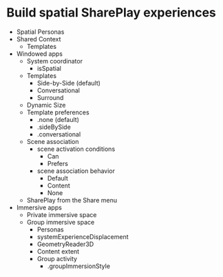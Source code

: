 # Build spatial SharePlay experiences
- Spatial Personas
- Shared Context
	- Templates
- Windowed apps
	- System coordinator
		- isSpatial
	- Templates
		- Side-by-Side (default)
		- Conversational
		- Surround
	- Dynamic Size
	- Template preferences
		- .none (default)
		- .sideBySide
		- .conversational
	- Scene association
		- scene activation conditions
			- Can
			- Prefers
		- scene association behavior
			- Default
			- Content
			- None
	- SharePlay from the Share menu
- Immersive apps
	- Private immersive space
	- Group immersive space
		- Personas
		- systemExperienceDisplacement
		- GeometryReader3D
		- Content extent
		- Group activity
			- .groupImmersionStyle
